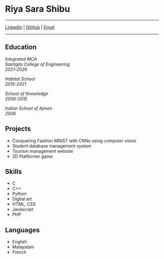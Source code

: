 # Riya Sara Shibu


---
[LinkedIn](https://www.linkedin.com/in/riya-shibu-7a0699237/) | [GitHub](https://github.com/riii-257) | [Email](https://mail.google.com/mail/?to=riya.inmca2126@saintgits.org&subject=Hey#compose) 

---


## Education


*Integrated MCA*  
*Saintgits College of Engineering*  
*2021-2026*

*Habitat School*  
*2015-2021*

*School of Knowledge*   
*2006-2015*   

*Indian School of Ajman*   
*2006*


## Projects

- Conquering Fashion MNIST with CNNs using computer vision
- Student database management system
- Tourism management website
- 2D Platformer game


## Skills

- C
- C++
- Python
- Digital art
- HTML, CSS
- Javascript
- PHP

  
## Languages

- English
- Malayalam
- French
